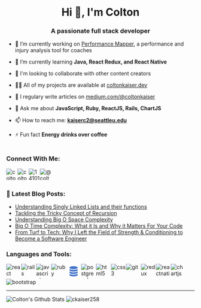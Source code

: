 <h1 align="center">Hi 👋, I'm Colton</h1>

<h3 align="center">A passionate full stack developer</h3>

- 🔭 I’m currently working on [Performance Mapper](https://github.com/ckaiser258/Final_Project_Frontend), a performance and injury analysis tool for coaches

- 🌱 I’m currently learning **Java, React Redux, and React Native**

- 👯 I'm looking to collaborate with other content creators

- 👨‍💻 All of my projects are available at [coltonkaiser.dev](coltonkaiser.dev)

- 📝 I regulary write articles on [medium.com/@coltonkaiser](medium.com/@coltonkaiser)

- 💬 Ask me about **JavaScript, Ruby, ReactJS, Rails, ChartJS**

- 📫 How to reach me: **kaiserc2@seattleu.edu**

- ⚡ Fun fact **Energy drinks over coffee**
  <br />
    <br />

### Connect With Me:

<p>
<a href="https://dev.to/coltonkaiser" target="blank"><img align="left" src="https://cdn.jsdelivr.net/npm/simple-icons@3.0.1/icons/dev-dot-to.svg" alt="coltonkaiser" height="30" width="30" /></a>
<a href="https://linkedin.com/in/coltonkaiser" target="blank"><img align="left" src="https://cdn.jsdelivr.net/npm/simple-icons@3.0.1/icons/linkedin.svg" alt="coltonkaiser" height="30" width="30" /></a>
<a href="https://stackoverflow.com/users/14101913" target="blank"><img align="left" src="https://cdn.jsdelivr.net/npm/simple-icons@3.0.1/icons/stackoverflow.svg" alt="14101913" height="30" width="30" /></a>
<a href="https://medium.com/@coltonkaiser" target="blank"><img align="left" src="https://cdn.jsdelivr.net/npm/simple-icons@3.0.1/icons/medium.svg" alt="@coltonkaiser" height="30" width="30" /></a>
  </p>
  <br />
  <br />

### 📕 Latest Blog Posts:
<!-- BLOG-POST-LIST:START -->
- [Understanding Singly Linked Lists and their functions](https://medium.com/javascript-in-plain-english/understanding-singly-linked-lists-and-their-functions-ae8f2e53f92d?source=rss-f68e8e1bdbb9------2)
- [Tackling the Tricky Concept of Recursion](https://levelup.gitconnected.com/tackling-the-tricky-concept-of-recursion-d8608817f520?source=rss-f68e8e1bdbb9------2)
- [Understanding Big O Space Complexity](https://medium.com/datadriveninvestor/understanding-big-o-space-complexity-6826478e5a9f?source=rss-f68e8e1bdbb9------2)
- [Big O Time Complexity: What it Is and Why it Matters For Your Code](https://levelup.gitconnected.com/big-o-time-complexity-what-it-is-and-why-it-matters-for-your-code-6c08dd97ad59?source=rss-f68e8e1bdbb9------2)
- [From Turf to Tech: Why I Left the Field of Strength & Conditioning to Become a Software Engineer](https://medium.com/@coltonkaiser/from-turf-to-tech-why-i-left-the-field-of-strength-conditioning-to-become-a-software-engineer-216732f4ea4f?source=rss-f68e8e1bdbb9------2)
<!-- BLOG-POST-LIST:END -->

### Languages and Tools:
<p align="left">
  <img src="https://devicons.github.io/devicon/devicon.git/icons/react/react-original-wordmark.svg" alt="react" align="left" width="40" height="40"/>
  <img src="https://devicons.github.io/devicon/devicon.git/icons/rails/rails-original-wordmark.svg" alt="rails" align="left" width="40" height="40"/>
 <img src="https://devicons.github.io/devicon/devicon.git/icons/javascript/javascript-original.svg" align="left" alt="javascript" width="40" height="40"/>
  <img src="https://devicons.github.io/devicon/devicon.git/icons/ruby/ruby-original-wordmark.svg" alt="ruby" align="left" width="40" height="40"/>
  <img src="https://raw.githubusercontent.com/github/explore/80688e429a7d4ef2fca1e82350fe8e3517d3494d/topics/sql/sql.png" alt="ruby" align="left" width="40" height="40"/>
  <img src="https://devicons.github.io/devicon/devicon.git/icons/postgresql/postgresql-original-wordmark.svg" alt="postgresql" align="left" width="40" height="40"/>
  <img src="https://devicons.github.io/devicon/devicon.git/icons/html5/html5-original-wordmark.svg" alt="html5" align="left" width="40" height="40"/><img src="https://devicons.github.io/devicon/devicon.git/icons/css3/css3-original-wordmark.svg" alt="css3" align="left" width="40" height="40"/> <img src="https://www.vectorlogo.zone/logos/git-scm/git-scm-icon.svg" alt="git" align="left" width="40" height="40"/> <img src="https://devicons.github.io/devicon/devicon.git/icons/redux/redux-original.svg" alt="redux" align="left" width="40" height="40"/>
    <img src="https://reactnative.dev/img/header_logo.svg" alt="reactnative" align="left" width="40" height="40"/>
  <img src="https://www.chartjs.org/media/logo-title.svg" alt="chartjs" align="left" width="40" height="40"/>
<img src="https://devicons.github.io/devicon/devicon.git/icons/bootstrap/bootstrap-plain.svg" alt="bootstrap" width="40" height="40"/></p>

---

<img style="display: inline-block" alt="Colton's Github Stats" src="https://github-readme-stats.vercel.app/api?username=ckaiser258&show_icons=true&hide_border=true&hide=stars"/>
<img style="display: inline-block" src="https://github-readme-stats.vercel.app/api/top-langs/?username=ckaiser258&layout=compact&hide=html&hide_border=true" alt="ckaiser258" />
